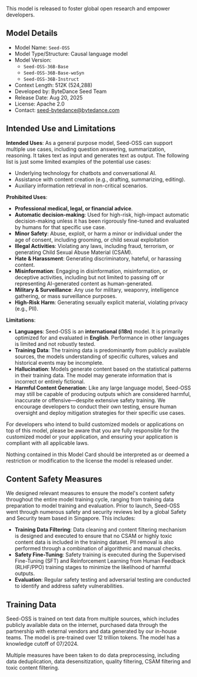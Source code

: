 This model is released to foster global open research and empower developers.

## Model Details
- Model Name: `Seed-OSS`
- Model Type/Structure: Causal language model
- Model Version:
    - `Seed-OSS-36B-Base`
    - `Seed-OSS-36B-Base-woSyn`
    - `Seed-OSS-36B-Instruct`
- Context Length: 512K (524,288)
- Developed by: ByteDance Seed Team
- Release Date: Aug 20, 2025
- License: Apache 2.0
- Contact: [seed-bytedance@bytedance.com](mailto:seed-bytedance@bytedance.com)  

## Intended Use and  Limitations
**Intended Uses**:
As a general purpose model, Seed-OSS can support multiple use cases, including question answering, summarization, reasoning. It takes text as input and generates text as output. The following list is just some limited examples of the potential use cases:
  - Underlying technology for chatbots and conversational AI.
  - Assistance with content creation (e.g., drafting, summarizing, editing).
  - Auxiliary information retrieval in non-critical scenarios.

**Prohibited Uses**:
  - **Professional medical, legal, or financial advice**. 
  - **Automatic decision-making**:  Used for high-risk, high-impact automatic decision-making unless it has been rigorously fine-tuned and evaluated by humans for that specific use case.
  - **Minor Safety**:  Abuse, exploit, or harm a minor or individual under the age of consent, including grooming, or child sexual exploitation
  - **Illegal Activities**: Violating any laws, including fraud, terrorism, or generating Child Sexual Abuse Material (CSAM).
  - **Hate & Harassment**: Generating discriminatory, hateful, or harassing content.
  - **Misinformation**: Engaging in disinformation, misinformation, or deceptive activities, including but not limited to passing off or representing AI-generated content as human-generated.
  - **Military & Surveillance**: Any use for military, weaponry, intelligence gathering, or mass surveillance purposes.
  - **High-Risk Harm**: Generating sexually explicit material, violating privacy (e.g., PII).

**Limitations**:
  - **Languages**: Seed-OSS is an **international (i18n)** model. It is primarily optimized for and evaluated in **English**. Performance in other languages is limited and not robustly tested.
  - **Training Data**: The training data is predominantly from publicly available sources, the models understanding of specific cultures, values and historical events may be incomplete.
  - **Hallucination**: Models generate content based on the statistical patterns in their training data. The model may generate information that is incorrect or entirely fictional. 
  - **Harmful Content Generation**: Like any large language model, Seed-OSS may still be capable of producing outputs which are considered harmful, inaccurate or offensive—despite extensive safety training. We encourage developers to conduct their own testing, ensure human oversight and deploy mitigation strategies for their specific use cases.

For developers who intend to build customized models or applications on top of this model, please be aware that you are fully responsible for the customized model or your application, and ensuring your application is compliant with all applicable laws.

Nothing contained in this Model Card should be interpreted as or deemed a restriction or modification to the license the model is released under.

## Content Safety Measures
We designed relevant measures to ensure the model's content safety throughout the entire model training cycle, ranging from training data preparation to model training and evaluation. Prior to launch, Seed-OSS went through numerous safety and security reviews led by a global Safety and Security team based in Singapore. This includes:
- **Training Data Filtering**: Data cleaning and content filtering mechanism is designed and executed to ensure that no CSAM or highly toxic content data is included in the training dataset. PII removal is also performed through a combination of algorithmic and manual checks. 
- **Safety Fine-Tuning**: Safety training is executed during the  Supervised Fine-Tuning (SFT) and Reinforcement Learning from Human Feedback (RLHF/PPO) training stages to minimize the likelihood of harmful outputs. 
- **Evaluation**: Regular safety testing and adversarial testing are conducted to identify and address safety vulnerabilities.

## Training Data
Seed-OSS is trained on text data from multiple sources, which includes publicly available data on the internet, purchased data through the partnership with external vendors and data generated by our in-house teams. The model is pre-trained over 12 trillion tokens. The model has a knowledge cutoff of 07/2024.

Multiple measures have been taken to do data preprocessing, including data deduplication, data desensitization, quality filtering, CSAM filtering and toxic content filtering.